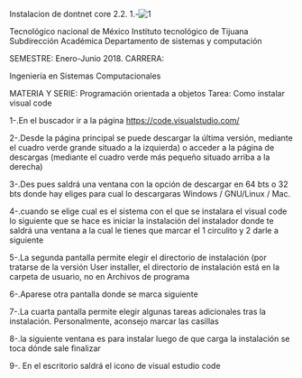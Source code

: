 Instalacion de dontnet core 2.2.
1.-![1](https://user-images.githubusercontent.com/50537557/65217080-e16cc780-da67-11e9-8f97-1764376a8684.PNG)

Tecnológico nacional de México
Instituto tecnológico de Tijuana
Subdirección Académica
Departamento de sistemas  y computación

SEMESTRE:
Enero-Junio 2018.
CARRERA:

Ingeniería en Sistemas Computacionales

MATERIA Y SERIE:
Programación orientada a objetos
Tarea:
Como instalar visual code

1-.En el buscador ir a la página https://code.visualstudio.com/



2-.Desde la página principal se puede descargar la última versión, mediante el cuadro verde grande situado a la izquierda) o acceder a la página de descargas (mediante el cuadro verde más pequeño situado arriba a la derecha) 


3-.Des pues saldrá una ventana con la opción de descargar en 64 bts o 32 bts donde hay eliges para cual lo descargaras Windows / GNU/Linux / Mac.


4-.cuando se elige cual es el sistema con el que se instalara el visual code lo siguiente que se hace es iniciar la instalación del instalador donde te saldrá una ventana a la cual le tienes que marcar el 1 circulito y 2 darle a siguiente 


5-.La segunda pantalla permite elegir el directorio de instalación (por tratarse de la versión User installer, el directorio de instalación está en la carpeta de usuario, no en Archivos de programa


6-.Aparese otra pantalla donde se marca siguiente 


7-.La cuarta pantalla permite elegir algunas tareas adicionales tras la instalación. Personalmente, aconsejo marcar las casillas


8-.la siguiente ventana es para instalar luego de que carga la instalación se toca dónde sale finalizar


9-. En el escritorio saldrá el icono de visual estudio code
